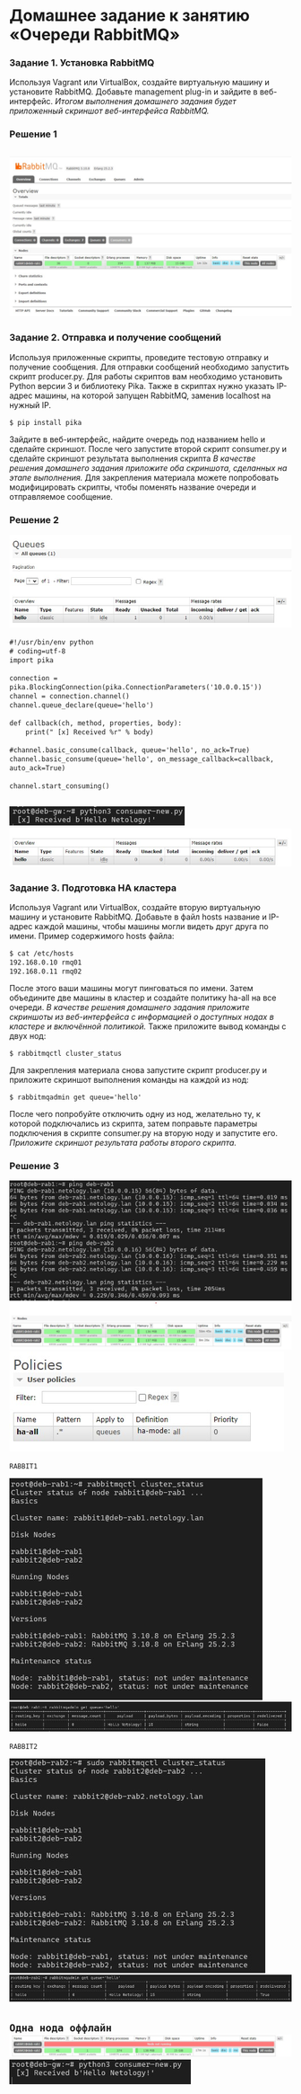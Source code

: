 # Домашнее задание к занятию  «Очереди RabbitMQ»

### Задание 1. Установка RabbitMQ
Используя Vagrant или VirtualBox, создайте виртуальную машину и установите RabbitMQ.
Добавьте management plug-in и зайдите в веб-интерфейс.
*Итогом выполнения домашнего задания будет приложенный скриншот веб-интерфейса RabbitMQ.*

### Решение 1

![rabbit1-web](./media/Снимок%20экрана%202024-10-13%20121022.jpg)
---

### Задание 2. Отправка и получение сообщений
Используя приложенные скрипты, проведите тестовую отправку и получение сообщения.
Для отправки сообщений необходимо запустить скрипт producer.py.
Для работы скриптов вам необходимо установить Python версии 3 и библиотеку Pika.
Также в скриптах нужно указать IP-адрес машины, на которой запущен RabbitMQ, заменив localhost на нужный IP.
```shell script
$ pip install pika
```
Зайдите в веб-интерфейс, найдите очередь под названием hello и сделайте скриншот.
После чего запустите второй скрипт consumer.py и сделайте скриншот результата выполнения скрипта
*В качестве решения домашнего задания приложите оба скриншота, сделанных на этапе выполнения.*
Для закрепления материала можете попробовать модифицировать скрипты, чтобы поменять название очереди и отправляемое сообщение.

### Решение 2

![rabbit-hello-ready](./media/Снимок%20экрана%202024-10-13%20123342.jpg)

```python3
#!/usr/bin/env python
# coding=utf-8
import pika

connection = pika.BlockingConnection(pika.ConnectionParameters('10.0.0.15'))
channel = connection.channel()
channel.queue_declare(queue='hello')

def callback(ch, method, properties, body):
    print(" [x] Received %r" % body)

#channel.basic_consume(callback, queue='hello', no_ack=True)
channel.basic_consume(queue='hello', on_message_callback=callback, auto_ack=True)

channel.start_consuming()
```
![rabbit-hello-received](./media/Снимок%20экрана%202024-10-13%20123737.jpg)
![rabbit-hello-received-1](./media/Снимок%20экрана%202024-10-13%20124057.jpg)
---

### Задание 3. Подготовка HA кластера
Используя Vagrant или VirtualBox, создайте вторую виртуальную машину и установите RabbitMQ.
Добавьте в файл hosts название и IP-адрес каждой машины, чтобы машины могли видеть друг друга по имени.
Пример содержимого hosts файла:
```shell script
$ cat /etc/hosts
192.168.0.10 rmq01
192.168.0.11 rmq02
```
После этого ваши машины могут пинговаться по имени.
Затем объедините две машины в кластер и создайте политику ha-all на все очереди.
*В качестве решения домашнего задания приложите скриншоты из веб-интерфейса с информацией о доступных нодах в кластере и включённой политикой.*
Также приложите вывод команды с двух нод:
```shell script
$ rabbitmqctl cluster_status
```
Для закрепления материала снова запустите скрипт producer.py и приложите скриншот выполнения команды на каждой из нод:
```shell script
$ rabbitmqadmin get queue='hello'
```
После чего попробуйте отключить одну из нод, желательно ту, к которой подключались из скрипта, затем поправьте параметры подключения в скрипте consumer.py на вторую ноду и запустите его.
*Приложите скриншот результата работы второго скрипта.*

### Решение 3

![dns-name-resolve-success](./media/Снимок%20экрана%202024-10-13%20124404.jpg)
![rabbitmq-nodes](./media/Снимок%20экрана%202024-10-13%20145702.jpg)
![rabbitmq0policies](./media/Снимок%20экрана%202024-10-13%20145646.jpg)

`RABBIT1`

![rab1-cluster](./media/Снимок%20экрана%202024-10-13%20145848.jpg)
![rab1-hello](./media/Снимок%20экрана%202024-10-13%20150113.jpg)


`RABBIT2`

![rab2-cluster](./media/Снимок%20экрана%202024-10-13%20145946.jpg)
![rab2-hello](./media/Снимок%20экрана%202024-10-13%20150209.jpg)


`Одна нода оффлайн`
![rab1-offline](./media/Снимок%20экрана%202024-10-13%20150534.jpg)
![script-to-rab2](./media/Снимок%20экрана%202024-10-13%20150521.jpg)
---